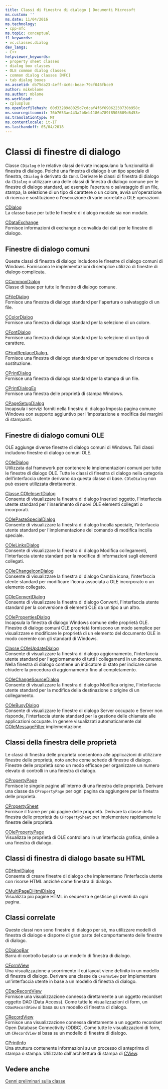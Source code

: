 ```yaml
---
title: Classi di finestra di dialogo | Documenti Microsoft
ms.custom: ''
ms.date: 11/04/2016
ms.technology:
- cpp-mfc
ms.topic: conceptual
f1_keywords:
- vc.classes.dialog
dev_langs:
- C++
helpviewer_keywords:
- property sheet classes
- dialog box classes
- OLE common dialog classes
- common dialog classes [MFC]
- tab dialog boxes
ms.assetid: db75da23-4eff-4c6c-beae-79cf046fbce9
author: mikeblome
ms.author: mblome
ms.workload:
- cplusplus
ms.openlocfilehash: 60d33289d8025d7cdcaf4f6f69062230730b958c
ms.sourcegitcommit: 76b7653ae443a2b8eb1186b789f8503609d6453e
ms.translationtype: MT
ms.contentlocale: it-IT
ms.lasthandoff: 05/04/2018
---
```

# <a name="dialog-box-classes"></a>Classi di finestre di dialogo
Classe `CDialog` e le relative classi derivate incapsulano la funzionalità di finestra di dialogo. Poiché una finestra di dialogo è un tipo speciale di finestra, `CDialog` è derivato da `CWnd`. Derivare le classi di finestra di dialogo da `CDialog` o utilizzare una delle classi di finestra di dialogo comune per le finestre di dialogo standard, ad esempio l'apertura o salvataggio di un file, stampa, la selezione di un tipo di carattere o un colore, avvia un'operazione di ricerca e sostituzione o l'esecuzione di varie correlate a OLE operazioni.  
  
 [CDialog](../mfc/reference/cdialog-class.md)  
 La classe base per tutte le finestre di dialogo modale sia non modale.  
  
 [CDataExchange](../mfc/reference/cdataexchange-class.md)  
 Fornisce informazioni di exchange e convalida dei dati per le finestre di dialogo.  
  
## <a name="common-dialogs"></a>Finestre di dialogo comuni  
 Queste classi di finestra di dialogo includono le finestre di dialogo comuni di Windows. Forniscono le implementazioni di semplice utilizzo di finestre di dialogo complicata.  
  
 [CCommonDialog](../mfc/reference/ccommondialog-class.md)  
 Classe di base per tutte le finestre di dialogo comune.  
  
 [CFileDialog](../mfc/reference/cfiledialog-class.md)  
 Fornisce una finestra di dialogo standard per l'apertura o salvataggio di un file.  
  
 [CColorDialog](../mfc/reference/ccolordialog-class.md)  
 Fornisce una finestra di dialogo standard per la selezione di un colore.  
  
 [CFontDialog](../mfc/reference/cfontdialog-class.md)  
 Fornisce una finestra di dialogo standard per la selezione di un tipo di carattere.  
  
 [CFindReplaceDialog.](../mfc/reference/cfindreplacedialog-class.md)  
 Fornisce una finestra di dialogo standard per un'operazione di ricerca e sostituzione.  
  
 [CPrintDialog](../mfc/reference/cprintdialog-class.md)  
 Fornisce una finestra di dialogo standard per la stampa di un file.  
  
 [CPrintDialogEx](../mfc/reference/cprintdialogex-class.md)  
 Fornisce una finestra delle proprietà di stampa Windows.  
  
 [CPageSetupDialog](../mfc/reference/cpagesetupdialog-class.md)  
 Incapsula i servizi forniti nella finestra di dialogo Imposta pagina comune Windows con supporto aggiuntivo per l'impostazione e modifica dei margini di stampanti.  
  
## <a name="ole-common-dialogs"></a>Finestre di dialogo comuni OLE  
 OLE aggiunge diverse finestre di dialogo comuni di Windows. Tali classi includono finestre di dialogo comuni OLE.  
  
 [COleDialog](../mfc/reference/coledialog-class.md)  
 Utilizzata dal framework per contenere le implementazioni comuni per tutte le finestre di dialogo OLE. Tutte le classi di finestra di dialogo nella categoria dell'interfaccia utente derivano da questa classe di base. `COleDialog` non può essere utilizzata direttamente.  
  
 [Classe COleInsertDialog](../mfc/reference/coleinsertdialog-class.md)  
 Consente di visualizzare la finestra di dialogo Inserisci oggetto, l'interfaccia utente standard per l'inserimento di nuovi OLE elementi collegati o incorporati.  
  
 [COlePasteSpecialDialog](../mfc/reference/colepastespecialdialog-class.md)  
 Consente di visualizzare la finestra di dialogo Incolla speciale, l'interfaccia utente standard per l'implementazione del comando di modifica Incolla speciale.  
  
 [COleLinksDialog](../mfc/reference/colelinksdialog-class.md)  
 Consente di visualizzare la finestra di dialogo Modifica collegamenti, l'interfaccia utente standard per la modifica di informazioni sugli elementi collegati.  
  
 [COleChangeIconDialog](../mfc/reference/colechangeicondialog-class.md)  
 Consente di visualizzare la finestra di dialogo Cambia icona, l'interfaccia utente standard per modificare l'icona associata a OLE incorporato o un elemento collegato.  
  
 [COleConvertDialog](../mfc/reference/coleconvertdialog-class.md)  
 Consente di visualizzare la finestra di dialogo Converti, l'interfaccia utente standard per la conversione di elementi OLE da un tipo a un altro.  
  
 [COlePropertiesDialog](../mfc/reference/colepropertiesdialog-class.md)  
 Incapsula la finestra di dialogo Windows comune delle proprietà OLE. Finestre di dialogo comuni OLE proprietà forniscono un modo semplice per visualizzare e modificare le proprietà di un elemento del documento OLE in modo coerente con gli standard di Windows.  
  
 [Classe COleUpdateDialog](../mfc/reference/coleupdatedialog-class.md)  
 Consente di visualizzare la finestra di dialogo aggiornamento, l'interfaccia utente standard per l'aggiornamento di tutti i collegamenti in un documento. Nella finestra di dialogo contiene un indicatore di stato per indicare come chiudere la procedura di aggiornamento fino al completamento.  
  
 [COleChangeSourceDialog](../mfc/reference/colechangesourcedialog-class.md)  
 Consente di visualizzare la finestra di dialogo Modifica origine, l'interfaccia utente standard per la modifica della destinazione o origine di un collegamento.  
  
 [COleBusyDialog](../mfc/reference/colebusydialog-class.md)  
 Consente di visualizzare le finestre di dialogo Server occupato e Server non risponde, l'interfaccia utente standard per la gestione delle chiamate alle applicazioni occupate. In genere visualizzati automaticamente dal [COleMessageFilter](../mfc/reference/colemessagefilter-class.md) implementazione.  
  
## <a name="property-sheet-classes"></a>Classi della finestra delle proprietà  
 Le classi di finestra delle proprietà consentono alle applicazioni di utilizzare finestre delle proprietà, noto anche come schede di finestre di dialogo. Finestre delle proprietà sono un modo efficace per organizzare un numero elevato di controlli in una finestra di dialogo.  
  
 [CPropertyPage](../mfc/reference/cpropertypage-class.md)  
 Fornisce le singole pagine all'interno di una finestra delle proprietà. Derivare una classe da `CPropertyPage` per ogni pagina da aggiungere per la finestra delle proprietà.  
  
 [CPropertySheet](../mfc/reference/cpropertysheet-class.md)  
 Fornisce il frame per più pagine delle proprietà. Derivare la classe della finestra delle proprietà da `CPropertySheet` per implementare rapidamente le finestre delle proprietà.  
  
 [COlePropertyPage](../mfc/reference/colepropertypage-class.md)  
 Visualizza le proprietà di OLE controllano in un'interfaccia grafica, simile a una finestra di dialogo.  
  
## <a name="html-based-dialog-classes"></a>Classi di finestra di dialogo basate su HTML  
 [CDHtmlDialog](../mfc/reference/cdhtmldialog-class.md)  
 Consente di creare finestre di dialogo che implementano l'interfaccia utente con risorse HTML anziché come finestra di dialogo.  
  
 [CMultiPageDHtmlDialog](../mfc/reference/cmultipagedhtmldialog-class.md)  
 Visualizza più pagine HTML in sequenza e gestisce gli eventi da ogni pagina.  
  
## <a name="related-classes"></a>Classi correlate  
 Queste classi non sono finestre di dialogo per sé, ma utilizzare modelli di finestra di dialogo e disporre di gran parte del comportamento delle finestre di dialogo.  
  
 [CDialogBar](../mfc/reference/cdialogbar-class.md)  
 Barra di controllo basato su un modello di finestra di dialogo.  
  
 [CFormView](../mfc/reference/cformview-class.md)  
 Una visualizzazione a scorrimento il cui layout viene definito in un modello di finestra di dialogo. Derivare una classe da `CFormView` per implementare un'interfaccia utente in base a un modello di finestra di dialogo.  
  
 [CDaoRecordView](../mfc/reference/cdaorecordview-class.md)  
 Fornisce una visualizzazione connessa direttamente a un oggetto recordset oggetto DAO (Data Access). Come tutte le visualizzazioni di form, un `CDaoRecordView` si basa su un modello di finestra di dialogo.  
  
 [CRecordView](../mfc/reference/crecordview-class.md)  
 Fornisce una visualizzazione connessa direttamente a un oggetto recordset Open Database Connectivity (ODBC). Come tutte le visualizzazioni di form, un `CRecordView` si basa su un modello di finestra di dialogo.  
  
 [CPrintInfo](../mfc/reference/cprintinfo-structure.md)  
 Una struttura contenente informazioni su un processo di anteprima di stampa o stampa. Utilizzato dall'architettura di stampa di [CView](../mfc/reference/cview-class.md).  
  
## <a name="see-also"></a>Vedere anche  
 [Cenni preliminari sulla classe](../mfc/class-library-overview.md)

